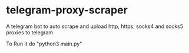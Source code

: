 # telegram-proxy-scraper
 A telegram bot to auto scrape and upload http, https, socks4 and socks5 proxies to telegram

To Run it do "python3 main.py"
